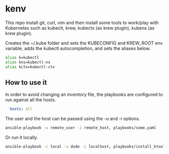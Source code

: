 # kenv

This repo install git, curl, vim and then install some tools to work/play with Kubernetes such as  kubeclt, krew, kubectx (as krew plugin), kubens (as krew plugin).  

Creates the ~/.kube folder and sets the KUBECONFIG and KREW_ROOT env variable, adds the kubectl autocompletion, and sets the aliases below.

```sh
alias k=kubectl
alias kns=kubectl-ns
alias kctx=kubectl-ctx
```

## How to use it

In order to avoid changing an inventory file, the playbooks are configured to run against all the hosts.

```yml
  hosts: all
```

The user and the host can be passed using the -u and -i options.

```sh
ansible-playbook -u remote_user -i remote_host, playbooks/some.yaml
```

Or run it locally.

```sh
ansible-playbook -c local -u dude -i localhost, playbooks/install_ktools.yaml
```
